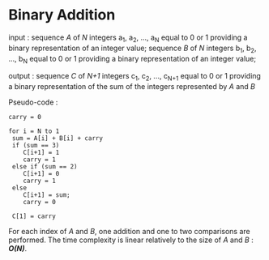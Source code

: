 # Binary Addition

input : sequence _A_ of _N_ integers a<sub>1</sub>, a<sub>2</sub>, ..., a<sub>N</sub> equal to 0 or 1 providing a binary representation of an integer value; 
sequence _B_ of _N_ integers b<sub>1</sub>, b<sub>2</sub>, ..., b<sub>N</sub> equal to 0 or 1 providing a binary representation of an integer value;

output :  sequence _C_ of _N+1_ integers c<sub>1</sub>, c<sub>2</sub>, ..., c<sub>N+1</sub> equal to 0 or 1 providing a binary representation of the sum of the integers represented by _A_ and _B_

Pseudo-code :
    	
    carry = 0 
    
    for i = N to 1
     sum = A[i] + B[i] + carry
     if (sum == 3) 
     	C[i+1] = 1
     	carry = 1
     else if (sum == 2)
     	C[i+1] = 0
     	carry = 1
     else 
     	C[i+1] = sum;
     	carry = 0
     	
     C[1] = carry

For each index of _A_ and _B_, one addition and one to two comparisons are performed. The time complexity is linear relatively to the size of _A_ and _B_ : **_O(N)_**.